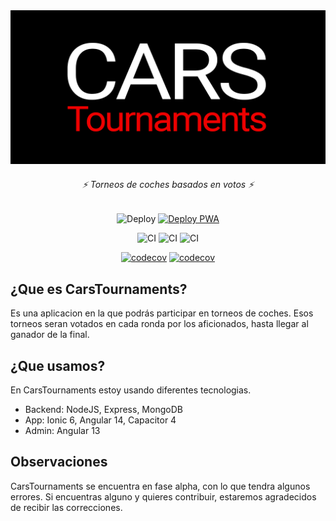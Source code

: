 <div align="center">
  <img src="./banner.png"/>

<h6>⚡️ Torneos de coches basados en votos ⚡️</h6>

<p align="center">
    
</p>

<p>

![Deploy](https://github.com/carsTournaments/backend/actions/workflows/deploy.yml/badge.svg) [![Deploy PWA](https://github.com/carsTournaments/app/actions/workflows/firebase-hosting-merge.yml/badge.svg)](https://github.com/carsTournaments/app/actions/workflows/firebase-hosting-merge.yml)

![CI](https://github.com/carsTournaments/backend/actions/workflows/ci.yml/badge.svg) ![CI](https://github.com/carsTournaments/app/actions/workflows/ci.yml/badge.svg) ![CI](https://github.com/carsTournaments/admin/actions/workflows/ci.yml/badge.svg)

[![codecov](https://codecov.io/gh/josexs/carsTournaments-backend/branch/feature/testing/graph/badge.svg?token=A738EDBZ4N)](https://codecov.io/gh/carsTournaments/backend) [![codecov](https://codecov.io/gh/carsTournaments/app/branch/main/graph/badge.svg?token=6C1JCQBYCJ)](https://codecov.io/gh/carsTournaments/app)
</p>

</div>

## ¿Que es CarsTournaments?

Es una aplicacion en la que podrás participar en torneos de coches. Esos torneos seran votados en cada ronda por los aficionados, hasta llegar al ganador de la final.

## ¿Que usamos?

En CarsTournaments estoy usando diferentes tecnologias.

- Backend: NodeJS, Express, MongoDB
- App: Ionic 6, Angular 14, Capacitor 4
- Admin: Angular 13

## Observaciones

CarsTournaments se encuentra en fase alpha, con lo que tendra algunos errores. Si encuentras alguno y quieres contribuir, estaremos agradecidos de recibir las correcciones.
